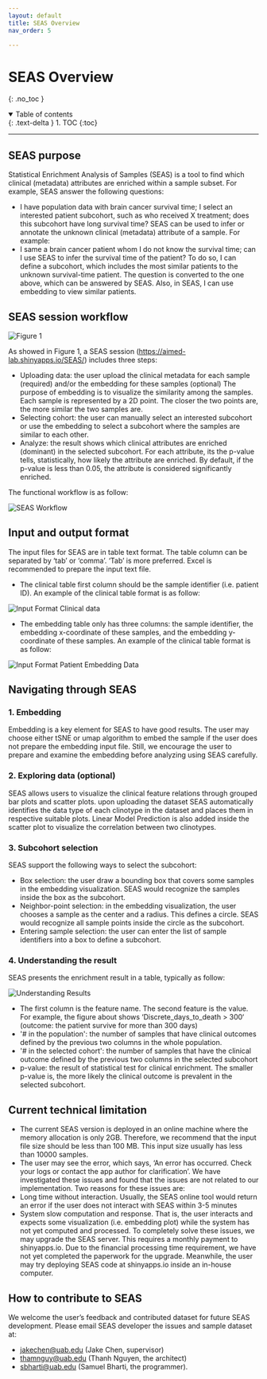 ```yaml
---
layout: default
title: SEAS Overview
nav_order: 5

---
```

# SEAS Overview
{: .no_toc }

<details open markdown="block">
  <summary>
    Table of contents
  </summary>
  {: .text-delta }
1. TOC
{:toc}
</details>

---




## SEAS purpose

Statistical Enrichment Analysis of Samples (SEAS) is a tool to find which clinical (metadata) attributes are enriched within a sample subset. For example, SEAS answer the following questions:
* I have population data with brain cancer survival time; I select an interested patient subcohort, such as who received X treatment; does this subcohort have long survival time?
SEAS can be used to infer or annotate the unknown clinical (metadata) attribute of a sample. For example:
* I same a brain cancer patient whom I do not know the survival time; can I use SEAS to infer the survival time of the patient?
To do so, I can define a subcohort, which includes the most similar patients to the unknown survival-time patient. The question is converted to the one above, which can be answered by SEAS. Also, in SEAS, I can use embedding to view similar patients.



## SEAS session workflow

![Figure 1](https://aimed-uab.github.io/SEAS/docs/overview/figure1.jpg)

As showed in Figure 1, a SEAS session (https://aimed-lab.shinyapps.io/SEAS/) includes three steps:
- Uploading data: the user upload the clinical metadata for each sample (required) and/or the embedding for these samples (optional)
The purpose of embedding is to visualize the similarity among the samples. Each sample is represented by a 2D point. The closer the two points are, the more similar the two samples are.
- Selecting cohort: the user can manually select an interested subcohort or use the embedding to select a subcohort where the samples are similar to each other.
- Analyze: the result shows which clinical attributes are enriched (dominant) in the selected subcohort. For each attribute, its the p-value tells, statistically, how likely the attribute are enriched. By default, if the p-value is less than 0.05, the attribute is considered significantly enriched.

The functional workflow is as follow:

![SEAS Workflow](https://aimed-uab.github.io/SEAS/docs/overview/SEAS_workflow.png)

## Input and output format

The input files for SEAS are in table text format. The table column can be separated by ‘tab’ or ‘comma’. ‘Tab’ is more preferred. Excel is recommended to prepare the input text file.

- The clinical table first column should be the sample identifier (i.e. patient ID). An example of the clinical table format is as follow:

![Input Format Clinical data](https://aimed-uab.github.io/SEAS/docs/overview/inputss1.png)

- The embedding table only has three columns: the sample identifier, the embedding x-coordinate of these samples, and the embedding y-coordinate of these samples. An example of the clinical table format is as follow:

![Input Format Patient Embedding Data](https://aimed-uab.github.io/SEAS/docs/overview/inputss2.png)

## Navigating through SEAS

### 1.	Embedding

Embedding is a key element for SEAS to have good results. The user may choose either tSNE or umap algorithm to embed the sample if the user does not prepare the embedding input file. Still, we encourage the user to prepare and examine the embedding before analyzing using SEAS carefully.

### 2.	Exploring data (optional)

SEAS allows users to visualize the clinical feature relations through grouped bar plots and scatter plots. upon uploading the dataset
SEAS automatically identifies the data type of each clinotype in the dataset and places them in respective suitable plots. 
Linear Model Prediction is also added inside the scatter plot to visualize the correlation between two clinotypes.

### 3.	Subcohort selection

SEAS support the following ways to select the subcohort:
- Box selection: the user draw a bounding box that covers some samples in the embedding visualization. SEAS would recognize the samples inside the box as the subcohort.
- Neighbor-point selection: in the embedding visualization, the user chooses a sample as the center and a radius. This defines a circle. SEAS would recognize all sample points inside the circle as the subcohort.
- Entering sample selection: the user can enter the list of sample identifiers into a box to define a subcohort.

### 4.	Understanding the result

SEAS presents the enrichment result in a table, typically as follow:

![Understanding Results](https://aimed-uab.github.io/SEAS/docs/overview/understandingResults.png)

- The first column is the feature name. The second feature is the value. For example, the figure about shows ‘Discrete_days_to_death > 300‘ (outcome: the patient survive for more than 300 days)
- '# in the population': the number of samples that have clinical outcomes defined by the previous two columns in the whole population.
- '# in the selected cohort': the number of samples that have the clinical outcome defined by the previous two columns in the selected subcohort
- p-value: the result of statistical test for clinical enrichment. The smaller p-value is, the more likely the clinical outcome is prevalent in the selected subcohort.

## Current technical limitation

* The current SEAS version is deployed in an online machine where the memory allocation is only 2GB. Therefore, we recommend that the input file size should be less than 100 MB. This input size usually has less than 10000 samples.
* The user may see the error, which says, ‘An error has occurred. Check your logs or contact the app author for clarification’. We have investigated these issues and found that the issues are not related to our implementation. Two reasons for these issues are:
* Long time without interaction. Usually, the SEAS online tool would return an error if the user does not interact with SEAS within 3-5 minutes
* System slow computation and response. That is, the user interacts and expects some visualization (i.e. embedding plot) while the system has not yet computed and processed.
To completely solve these issues, we may upgrade the SEAS server. This requires a monthly payment to shinyapps.io. Due to the financial processing time requirement, we have not yet completed the paperwork for the upgrade. Meanwhile, the user may try deploying SEAS code at shinyapps.io inside an in-house computer.

## How to contribute to SEAS

We welcome the user’s feedback and contributed dataset for future SEAS development. Please email SEAS developer the issues and sample dataset at:
- jakechen@uab.edu (Jake Chen, supervisor)
- thamnguy@uab.edu (Thanh Nguyen, the architect)
- sbharti@uab.edu (Samuel Bharti, the programmer).
